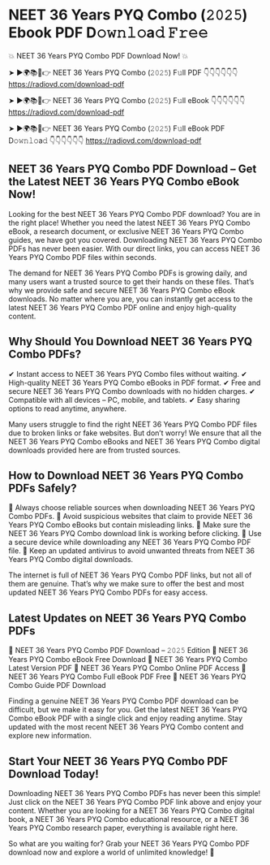 # NEET 36 Years PYQ Combo (𝟸𝟶𝟸𝟻) Ebook PDF D𝚘𝚠𝚗𝚕𝚘a𝚍 𝙵𝚛𝚎𝚎

💥 NEET 36 Years PYQ Combo PDF Download Now! 💥

➤ ►🌍📚📱👉 NEET 36 Years PYQ Combo (𝟸𝟶𝟸𝟻) F𝚞ll PDF 👇👇👇👇👇👇
https://radiovd.com/download-pdf

➤ ►🌍📚📱👉 NEET 36 Years PYQ Combo (𝟸𝟶𝟸𝟻) F𝚞ll eBook 👇👇👇👇👇👇
https://radiovd.com/download-pdf

➤ ►🌍📚📱👉 NEET 36 Years PYQ Combo (𝟸𝟶𝟸𝟻) F𝚞ll eBook PDF D𝚘𝚠𝚗𝚕𝚘a𝚍 👇👇👇👇👇👇
https://radiovd.com/download-pdf

## NEET 36 Years PYQ Combo PDF Download – Get the Latest NEET 36 Years PYQ Combo eBook Now!

Looking for the best NEET 36 Years PYQ Combo PDF download? You are in the right place! Whether you need the latest NEET 36 Years PYQ Combo eBook, a research document, or exclusive NEET 36 Years PYQ Combo guides, we have got you covered. Downloading NEET 36 Years PYQ Combo PDFs has never been easier. With our direct links, you can access NEET 36 Years PYQ Combo PDF files within seconds.

The demand for NEET 36 Years PYQ Combo PDFs is growing daily, and many users want a trusted source to get their hands on these files. That’s why we provide safe and secure NEET 36 Years PYQ Combo eBook downloads. No matter where you are, you can instantly get access to the latest NEET 36 Years PYQ Combo PDF online and enjoy high-quality content.

## Why Should You Download NEET 36 Years PYQ Combo PDFs?

✔ Instant access to NEET 36 Years PYQ Combo files without waiting.
✔ High-quality NEET 36 Years PYQ Combo eBooks in PDF format.
✔ Free and secure NEET 36 Years PYQ Combo downloads with no hidden charges.
✔ Compatible with all devices – PC, mobile, and tablets.
✔ Easy sharing options to read anytime, anywhere.

Many users struggle to find the right NEET 36 Years PYQ Combo PDF files due to broken links or fake websites. But don’t worry! We ensure that all the NEET 36 Years PYQ Combo eBooks and NEET 36 Years PYQ Combo digital downloads provided here are from trusted sources.

## How to Download NEET 36 Years PYQ Combo PDFs Safely?

📌 Always choose reliable sources when downloading NEET 36 Years PYQ Combo PDFs.
📌 Avoid suspicious websites that claim to provide NEET 36 Years PYQ Combo eBooks but contain misleading links.
📌 Make sure the NEET 36 Years PYQ Combo download link is working before clicking.
📌 Use a secure device while downloading any NEET 36 Years PYQ Combo PDF file.
📌 Keep an updated antivirus to avoid unwanted threats from NEET 36 Years PYQ Combo digital downloads.

The internet is full of NEET 36 Years PYQ Combo PDF links, but not all of them are genuine. That’s why we make sure to offer the best and most updated NEET 36 Years PYQ Combo PDFs for easy access.

## Latest Updates on NEET 36 Years PYQ Combo PDFs

🔹 NEET 36 Years PYQ Combo PDF Download – 𝟸𝟶𝟸𝟻 Edition
🔹 NEET 36 Years PYQ Combo eBook Free Download
🔹 NEET 36 Years PYQ Combo Latest Version PDF
🔹 NEET 36 Years PYQ Combo Online PDF Access
🔹 NEET 36 Years PYQ Combo Full eBook PDF Free
🔹 NEET 36 Years PYQ Combo Guide PDF Download

Finding a genuine NEET 36 Years PYQ Combo PDF download can be difficult, but we make it easy for you. Get the latest NEET 36 Years PYQ Combo eBook PDF with a single click and enjoy reading anytime. Stay updated with the most recent NEET 36 Years PYQ Combo content and explore new information.

## Start Your NEET 36 Years PYQ Combo PDF Download Today!

Downloading NEET 36 Years PYQ Combo PDFs has never been this simple! Just click on the NEET 36 Years PYQ Combo PDF link above and enjoy your content. Whether you are looking for a NEET 36 Years PYQ Combo digital book, a NEET 36 Years PYQ Combo educational resource, or a NEET 36 Years PYQ Combo research paper, everything is available right here.

So what are you waiting for? Grab your NEET 36 Years PYQ Combo PDF download now and explore a world of unlimited knowledge! 🚀